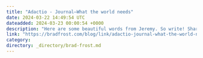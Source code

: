 ```yaml
---
title: "Adactio - Journal—What the world needs"
date: 2024-03-22 14:49:54 UTC
dateadded: 2024-03-23 00:00:54 +0000
description: "Here are some beautiful words from Jeremy. So write! Share! Publish! But you know what? Screw what the world needs. If we’re going to be hardnosed about this, then the world doesn’t need any more books. The world doesn’t need […]"
link: "https://bradfrost.com/blog/link/adactio-journal-what-the-world-needs/"
category:
directory: _directory/brad-frost.md
---
```

